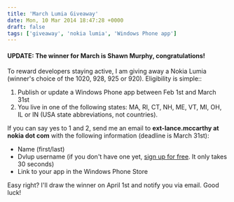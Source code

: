 ```yaml
---
title: 'March Lumia Giveaway'
date: Mon, 10 Mar 2014 18:47:28 +0000
draft: false
tags: ['giveaway', 'nokia lumia', 'Windows Phone app']
---
```


#### UPDATE: The winner for March is Shawn Murphy, congratulations!

To reward developers staying active, I am giving away a Nokia Lumia (winner's choice of the 1020, 928, 925 or 920). Eligibility is simple::

1.  Publish or update a Windows Phone app between Feb 1st and March 31st
2.  You live in one of the following states: MA, RI, CT, NH, ME, VT, MI, OH, IL or IN (USA state abbreviations, not countries).

If you can say yes to 1 and 2, send me an email to **ext-lance.mccarthy at nokia dot com** with the following information (deadline is March 31st):

*   Name (first/last)
*   Dvlup username (if you don't have one yet, [sign up for free](http://www.dvlup.com/lance/invite). It only takes 30 seconds)
*   Link to your app in the Windows Phone Store

Easy right? I'll draw the winner on April 1st and notify you via email. Good luck!